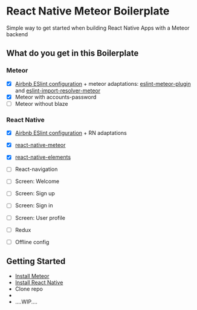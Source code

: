 # React Native Meteor Boilerplate
Simple way to get started when building React Native Apps with a Meteor backend

## What do you get in this Boilerplate

### Meteor
- [x] [Airbnb ESlint configuration](https://www.npmjs.com/package/eslint-config-airbnb) + meteor adaptations: [eslint-meteor-plugin](https://github.com/dferber90/eslint-plugin-meteor)  and [eslint-import-resolver-meteor](https://github.com/clayne11/eslint-import-resolver-meteor)
- [x] Meteor with accounts-password
- [ ] Meteor without blaze

### React Native
- [x] [Airbnb ESlint configuration](https://www.npmjs.com/package/eslint-config-airbnb) + RN adaptations
- [x] [react-native-meteor](https://github.com/inProgress-team/react-native-meteor)
- [x] [react-native-elements](https://github.com/react-native-training/react-native-elements)
- [ ] React-navigation
- [ ] Screen: Welcome
- [ ] Screen: Sign up
- [ ] Screen: Sign in
- [ ] Screen: User profile
- [ ] Redux
- [ ] Offline config


## Getting Started

- [Install Meteor](https://www.meteor.com/install)
- [Install React Native](https://facebook.github.io/react-native/docs/getting-started.html#content)
- Clone repo
-
- ....WIP....
